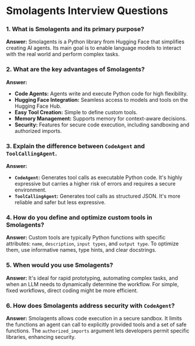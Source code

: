 # Smolagents Interview Questions

### 1. What is Smolagents and its primary purpose?
**Answer:** Smolagents is a Python library from Hugging Face that simplifies creating AI agents. Its main goal is to enable language models to interact with the real world and perform complex tasks.

### 2. What are the key advantages of Smolagents?
**Answer:**
*   **Code Agents:** Agents write and execute Python code for high flexibility.
*   **Hugging Face Integration:** Seamless access to models and tools on the Hugging Face Hub.
*   **Easy Tool Creation:** Simple to define custom tools.
*   **Memory Management:** Supports memory for context-aware decisions.
*   **Security:** Features for secure code execution, including sandboxing and authorized imports.

### 3. Explain the difference between `CodeAgent` and `ToolCallingAgent`.
**Answer:**
*   **`CodeAgent`:** Generates tool calls as executable Python code. It's highly expressive but carries a higher risk of errors and requires a secure environment.
*   **`ToolCallingAgent`:** Generates tool calls as structured JSON. It's more reliable and safer but less expressive.

### 4. How do you define and optimize custom tools in Smolagents?
**Answer:** Custom tools are typically Python functions with specific attributes: `name`, `description`, `input types`, and `output type`. To optimize them, use informative names, type hints, and clear docstrings.

### 5. When would you use Smolagents?
**Answer:** It's ideal for rapid prototyping, automating complex tasks, and when an LLM needs to dynamically determine the workflow. For simple, fixed workflows, direct coding might be more efficient.

### 6. How does Smolagents address security with `CodeAgent`?
**Answer:** Smolagents allows code execution in a secure sandbox. It limits the functions an agent can call to explicitly provided tools and a set of safe functions. The `authorized_imports` argument lets developers permit specific libraries, enhancing security.
